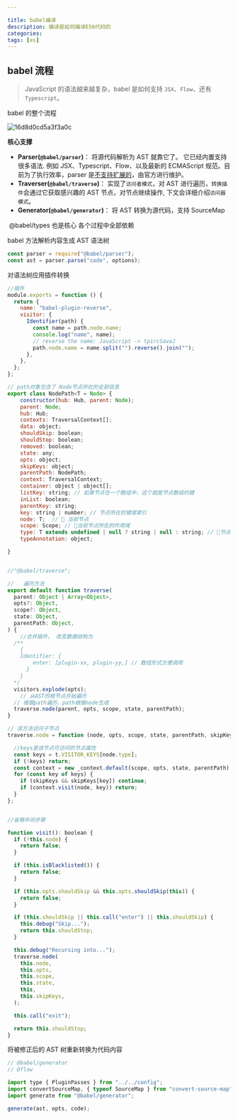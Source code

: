 ```yaml
---

title: babel编译
description: 编译是如何编译ES6代码的
categories:
tags: [es]
---
```


## babel 流程

> JavaScript 的语法越来越复杂，babel 是如何支持 `JSX`、`Flow`、还有`Typescript`。

babel 的整个流程

![16d8d0cd5a3f3a0c](/Users/shikuan/Downloads/16d8d0cd559c7e1e.jpg)

**核心支撑**

- **Parser(`@babel/parser`)**： 将源代码解析为 AST 就靠它了。 它已经内置支持很多语法. 例如 JSX、Typescript、Flow、以及最新的 ECMAScript 规范。目前为了执行效率，parser 是[不支持扩展的](https://babeljs.io/docs/en/babel-parser#faq)，由官方进行维护。
- **Traverser(`@babel/traverse`)**： 实现了`访问者模式`，对 AST 进行遍历，`转换插件`会通过它获取感兴趣的 AST 节点，对节点继续操作, 下文会详细介绍`访问器模式`。
- **Generator(`@babel/generator`)**： 将 AST 转换为源代码，支持 SourceMap

​ @babel/types 也是核心 各个过程中全部依赖

babel 方法解析内容生成 AST 语法树

```javascript
const parser = require("@babel/parser");
const ast = parser.parse("code", options);
```

对语法树应用插件转换

```javascript
//插件
module.exports = function () {
  return {
    name: "babel-plugin-reverse",
    visitor: {
      Identifier(path) {
        const name = path.node.name;
        console.log("name", name);
        // reverse the name: JavaScript -> tpircSavaJ
        path.node.name = name.split("").reverse().join("");
      },
    },
  };
};

// path对象包含了 Node节点所在的全部信息
export class NodePath<T = Node> {
    constructor(hub: Hub, parent: Node);
    parent: Node;
    hub: Hub;
    contexts: TraversalContext[];
    data: object;
    shouldSkip: boolean;
    shouldStop: boolean;
    removed: boolean;
    state: any;
    opts: object;
    skipKeys: object;
    parentPath: NodePath;
    context: TraversalContext;
    container: object | object[];
    listKey: string; // 如果节点在一个数组中，这个就是节点数组的键
    inList: boolean;
    parentKey: string;
    key: string | number; // 节点所在的键或索引
    node: T;  // 🔴 当前节点
    scope: Scope; // 🔴当前节点所在的作用域
    type: T extends undefined | null ? string | null : string; // 🔴节点类型
    typeAnnotation: object;

}


//"@babel/traverse";

//	 遍历方法
export default function traverse(
  parent: Object | Array<Object>,
  opts?: Object,
  scope?: Object,
  state: Object,
  parentPath: Object,
) {
	//合并插件， 改变数据结构为
  /**
    {
    Identifier: {
        enter: [plugin-xx, plugin-yy,] // 数组形式方便调用
      }
    }
  */
  visitors.explode(opts);
	// 从AST的根节点开始遍历
  // 根据path遍历，path根据node生成
  traverse.node(parent, opts, scope, state, parentPath);
}

// 该方法访问子节点
traverse.node = function (node, opts, scope, state, parentPath, skipKeys) {

  //keys是该节点可访问的节点属性
  const keys = t.VISITOR_KEYS[node.type];
  if (!keys) return;
  const context = new _context.default(scope, opts, state, parentPath);
  for (const key of keys) {
    if (skipKeys && skipKeys[key]) continue;
    if (context.visit(node, key)) return;
  }
};


//省略中间步骤

function visit(): boolean {
  if (!this.node) {
    return false;
  }

  if (this.isBlacklisted()) {
    return false;
  }

  if (this.opts.shouldSkip && this.opts.shouldSkip(this)) {
    return false;
  }

  if (this.shouldSkip || this.call("enter") || this.shouldSkip) {
    this.debug("Skip...");
    return this.shouldStop;
  }

  this.debug("Recursing into...");
  traverse.node(
    this.node,
    this.opts,
    this.scope,
    this.state,
    this,
    this.skipKeys,
  );

  this.call("exit");

  return this.shouldStop;
}

```

将被修正后的 AST 树重新转换为代码内容

```javascript
// @babel/generator
// @flow

import type { PluginPasses } from "../../config";
import convertSourceMap, { typeof SourceMap } from "convert-source-map";
import generate from "@babel/generator";

generate(ast, opts, code);
```
